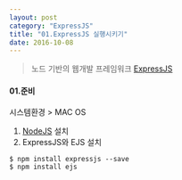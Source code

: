 ```yaml
---
layout: post
category: "ExpressJS"
title: "01.ExpressJS 실행시키기"
date: 2016-10-08
---
```

> 노드 기반의 웹개발 프레임워크 <a href="http://expressjs.com">ExpressJS</a>

#### 01.준비
시스템환경 > MAC OS

1. <a href="http://nodejs.org/" target="_blank">NodeJS</a> 설치
2. ExpressJS와 EJS 설치

```
$ npm install expressjs --save
$ npm install ejs
```
